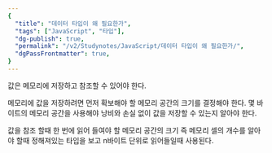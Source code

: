 ```yaml
---
{
  "title": "데이터 타입이 왜 필요한가",
  "tags": ["JavaScript", "타입"],
  "dg-publish": true,
  "permalink": "/v2/Studynotes/JavaScript/데이터 타입이 왜 필요한가/",
  "dgPassFrontmatter": true,
}
---
```


값은 메모리에 저장하고 참조할 수 있어야 한다.

메모리에 값을 저장하려면 먼저 확보해야 할 메모리 공간의 크기를 결정해야 한다.
몇 바이트의 메모리 공간을 사용해야 낭비와 손실 없이 값을 저장할 수 있는지 알아야 한다.

값을 참조 할때 한 번에 읽어 들여야 할 메모리 공간의 크기 즉 메모리 셀의 개수를 알아야 할때 정해져있는 타입을 보고 n바이트 단위로 읽어들일때 사용된다.
